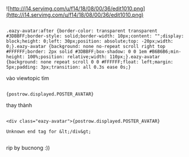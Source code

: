 ![http://i14.servimg.com/u/f14/18/08/00/36/edit1010.png](http://i14.servimg.com/u/f14/18/08/00/36/edit1010.png)
```

.eazy-avatar:after {border-color: transparent transparent #3DBBFF;border-style: solid;border-width: 10px;content: "";display: block;height: 0;left: 30px;position: absolute;top: -20px;width: 0;}.eazy-avatar {background: none no-repeat scroll right top #FFFFFF;border: 2px solid #3DBBFF;box-shadow: 0 0 1em #B6B6B6;min-height: 100%;position: relative;width: 110px;}.eazy-avatar {background: none repeat scroll 0 0 #FFFFFF;float: left;margin: 5px;padding: 3px;transition: all 0.3s ease 0s;}
```

vào viewtopic tìm
```

{postrow.displayed.POSTER_AVATAR}

```
thay thành
```

<div class="eazy-avatar">{postrow.displayed.POSTER_AVATAR}

Unknown end tag for &lt;/div&gt;


```


rip by bucnong :))